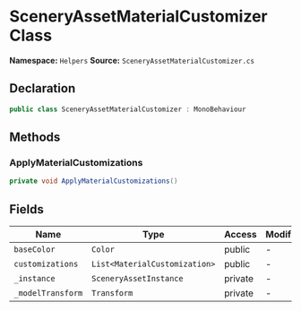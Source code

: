 # SceneryAssetMaterialCustomizer Class

**Namespace:** `Helpers`
**Source:** `SceneryAssetMaterialCustomizer.cs`

## Declaration

```csharp
public class SceneryAssetMaterialCustomizer : MonoBehaviour
```

## Methods

### ApplyMaterialCustomizations

```csharp
private void ApplyMaterialCustomizations()
```

## Fields

| Name | Type | Access | Modifiers |
|------|------|--------|-----------|
| `baseColor` | `Color` | public | - |
| `customizations` | `List<MaterialCustomization>` | public | - |
| `_instance` | `SceneryAssetInstance` | private | - |
| `_modelTransform` | `Transform` | private | - |

